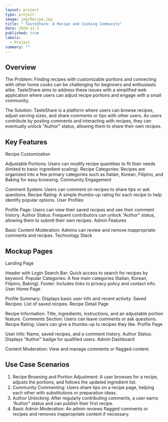 ```yaml
---
layout: project
type: project
image: img/Recipe.jpg
title: " TasteShare: A Recipe and Cooking Community"
date: 2024-11-3
published: true
labels:
  - Project
summary: ""
---
```



## Overview

The Problem: Finding recipes with customizable portions and connecting with other home cooks can be challenging for beginners and enthusiasts alike. TasteShare aims to address these issues with a simplified web application where users can adjust recipe portions and engage with a small community.

The Solution: TasteShare is a platform where users can browse recipes, adjust serving sizes, and share comments or tips with other users. As users contribute by posting comments and interacting with recipes, they can eventually unlock "Author" status, allowing them to share their own recipes.

## Key Features

Recipe Customization

Adjustable Portions: Users can modify recipe quantities to fit their needs (limited to basic ingredient scaling).
Recipe Categories: Recipes are organized into a few primary categories such as Italian, Korean, Filipino, and Baking for easy browsing.
Community Engagement

Comment System: Users can comment on recipes to share tips or ask questions.
Recipe Rating: A simple thumbs-up rating for each recipe to help identify popular options.
User Profiles

Profile Page: Users can view their saved recipes and see their comment history.
Author Status: Frequent contributors can unlock “Author” status, allowing them to submit their own recipes.
Admin Features

Basic Content Moderation: Admins can review and remove inappropriate comments and recipes.
Technology Stack

## Mockup Pages

Landing Page

Header with Login
Search Bar: Quick access to search for recipes by keyword.
Popular Categories: A few main categories (Italian, Korean, Filipino, Baking).
Footer: Includes links to privacy policy and contact info.
User Home Page

Profile Summary: Displays basic user info and recent activity.
Saved Recipes: List of saved recipes.
Recipe Detail Page

Recipe Information: Title, ingredients, instructions, and an adjustable portion feature.
Comments Section: Users can leave comments or ask questions.
Recipe Rating: Users can give a thumbs-up to recipes they like.
Profile Page

User Info: Name, saved recipes, and a comment history.
Author Status: Displays "Author" badge for qualified users.
Admin Dashboard

Content Moderation: View and manage comments or flagged content.

## Use Case Scenarios

1. Recipe Browsing and Portion Adjustment: A user browses for a recipe, adjusts the portions, and follows the updated ingredient list.
2. Community Commenting: Users share tips on a recipe page, helping each other with substitutions or preparation ideas.
3. Author Unlocking: After regularly contributing comments, a user earns “Author” status and can publish their first recipe.
4. Basic Admin Moderation: An admin reviews flagged comments or recipes and removes inappropriate content if necessary.

